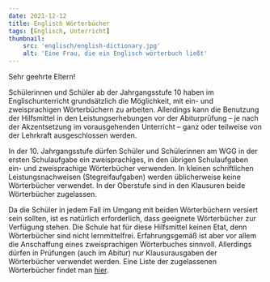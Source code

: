 ```yaml
---
date: 2021-12-12
title: Englisch Wörterbücher
tags: [Englisch, Unterricht]
thumbnail: 
    src: 'englisch/english-dictionary.jpg'
    alt: 'Eine Frau, die ein Englisch wörterbuch ließt'
---
```


Sehr geehrte Eltern!

Schülerinnen und Schüler ab der Jahrgangsstufe 10 haben im Englischunterricht grundsätzlich die Möglichkeit, mit ein- und zweisprachigen Wörterbüchern zu arbeiten. Allerdings kann die Benutzung der Hilfsmittel in den Leistungserhebungen vor der Abiturprüfung – je nach der Akzentsetzung im vorausgehenden Unterricht – ganz oder teilweise von der Lehrkraft ausgeschlossen werden.

In der 10. Jahrgangsstufe dürfen Schüler und Schülerinnen am WGG in der ersten Schulaufgabe ein zweisprachiges, in den übrigen Schulaufgaben ein- und zweisprachige Wörterbücher verwenden. In kleinen schriftlichen Leistungsnachweisen (Stegreifaufgaben) werden üblicherweise keine Wörterbücher verwendet. In der Oberstufe sind in den Klausuren beide Wörterbücher zugelassen.

Da die Schüler in jedem Fall im Umgang mit beiden Wörterbüchern versiert sein sollten, ist es natürlich erforderlich, dass geeignete Wörterbücher zur Verfügung stehen. Die Schule hat für diese Hilfsmittel keinen Etat, denn Wörterbücher sind nicht lernmittelfrei. Erfahrungsgemäß ist aber vor allem die Anschaffung eines zweisprachigen Wörterbuches sinnvoll. Allerdings dürfen in Prüfungen (auch im Abitur) nur Klausurausgaben der Wörterbücher verwendet werden. Eine Liste der zugelassenen Wörterbücher findet man <a href="https://www.km.bayern.de/allgemein/meldung/1423/genehmigte-woerterbuecher-in-den-modernen-fremdsprachen.html" target="_blank">hier</a>.
